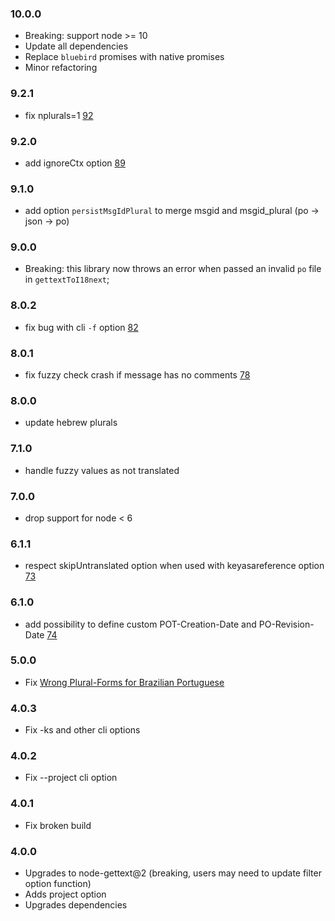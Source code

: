 ### 10.0.0

- Breaking: support node >= 10
- Update all dependencies
- Replace `bluebird` promises with native promises
- Minor refactoring

### 9.2.1

- fix nplurals=1  [92](https://github.com/i18next/i18next-gettext-converter/pull/92)

### 9.2.0

- add ignoreCtx option  [89](https://github.com/i18next/i18next-gettext-converter/pull/89)

### 9.1.0

- add option `persistMsgIdPlural` to merge msgid and msgid_plural (po -> json -> po)

### 9.0.0

- Breaking: this library now throws an error when passed an invalid `po` file in `gettextToI18next`;

### 8.0.2

- fix bug with cli `-f` option [82](https://github.com/i18next/i18next-gettext-converter/pull/82)

### 8.0.1

- fix fuzzy check crash if message has no comments [78](https://github.com/i18next/i18next-gettext-converter/issues/78)

### 8.0.0

- update hebrew plurals

### 7.1.0

- handle fuzzy values as not translated

### 7.0.0

- drop support for node < 6

### 6.1.1

- respect skipUntranslated option when used with keyasareference option [73](https://github.com/i18next/i18next-gettext-converter/pull/73)

### 6.1.0

- add possibility to define custom POT-Creation-Date and PO-Revision-Date [74](https://github.com/i18next/i18next-gettext-converter/pull/74)

### 5.0.0

- Fix [Wrong Plural-Forms for Brazilian Portuguese](https://github.com/i18next/i18next-gettext-converter/issues/67)

### 4.0.3

- Fix -ks and other cli options

### 4.0.2

- Fix --project cli option

### 4.0.1

- Fix broken build

### 4.0.0

- Upgrades to node-gettext@2 (breaking, users may need to update filter option function)
- Adds project option
- Upgrades dependencies

